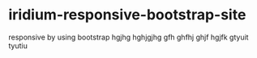 # iridium-responsive-bootstrap-site
responsive by using bootstrap
hgjhg
hghjgjhg
gfh
ghfhj
ghjf
hgjfk
gtyuit
tyutiu
